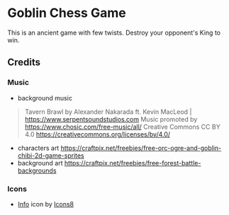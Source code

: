 # Goblin Chess Game

This is an ancient game with few twists. Destroy your opponent's King to win.

## Credits

### Music
- background music
> Tavern Brawl by Alexander Nakarada ft. Kevin MacLeod | https://www.serpentsoundstudios.com
Music promoted by https://www.chosic.com/free-music/all/
Creative Commons CC BY 4.0
https://creativecommons.org/licenses/by/4.0/
- characters art https://craftpix.net/freebies/free-orc-ogre-and-goblin-chibi-2d-game-sprites
- background art https://craftpix.net/freebies/free-forest-battle-backgrounds

### Icons
- [Info](https://icons8.com/icon/P7N90lIvNYPd/info) icon by [Icons8](https://icons8.com/)
